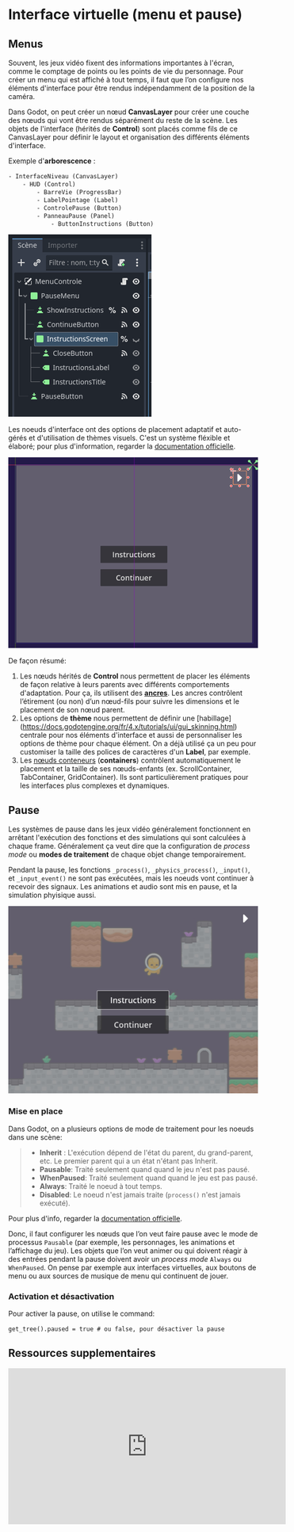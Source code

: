 # Interface virtuelle (menu et pause)

## Menus

Souvent, les jeux vidéo fixent des informations importantes à l'écran, comme le comptage de points ou les points de vie du personnage. Pour créer un menu qui est affiché à tout temps, il faut que l’on configure nos éléments d'interface pour être rendus indépendamment de la position de la caméra.

Dans Godot, on peut créer un nœud **CanvasLayer** pour créer une couche des nœuds qui vont être rendus séparément du reste de la scène. Les objets de l'interface (hérités de **Control**) sont placés comme fils de ce CanvasLayer pour définir le layout et organisation des différents éléments d'interface.

Exemple d'**arborescence** :

```
- InterfaceNiveau (CanvasLayer)
    - HUD (Control)
        - BarreVie (ProgressBar)
        - LabelPointage (Label)
        - ControlePause (Button)
        - PanneauPause (Panel)
            - ButtonInstructions (Button)
```

![Exemple de arborescence de scène d'une interface utilisateur.](image-1.png)

Les noeuds d'interface ont des options de placement adaptatif et auto-gérés et d'utilisation de thèmes visuels. C'est un système fléxible et élaboré; pour plus d'information, regarder la [documentation officielle](https://docs.godotengine.org/fr/4.x/tutorials/ui/index.html).

![Exemple de bouton ancré au coin en haut-droit.](image.png)

De façon résumé:

1. Les nœuds hérités de **Control** nous permettent de placer les éléments de façon relative à leurs parents avec différents comportements d'adaptation. Pour ça, ils utilisent des **[ancres](https://docs.godotengine.org/fr/4.x/tutorials/ui/size_and_anchors.html)**. Les ancres contrôlent l’étirement (ou non) d’un nœud-fils pour suivre les dimensions et le placement de son nœud parent.
2. Les options de **thème** nous permettent de définir une [habillage] (https://docs.godotengine.org/fr/4.x/tutorials/ui/gui_skinning.html) centrale pour nos éléments d'interface et aussi de personnaliser les options de thème pour chaque élément. On a déjà utilisé ça un peu pour customiser la taille des polices de caractères d'un **Label**, par exemple.
3. Les [nœuds conteneurs](https://docs.godotengine.org/fr/4.x/tutorials/ui/gui_containers.html)  (**containers**) contrôlent automatiquement le placement et la taille de ses nœuds-enfants (ex. ScrollContainer, TabContainer, GridContainer). Ils sont particulièrement pratiques pour les interfaces plus complexes et dynamiques.

## Pause

Les systèmes de pause dans les jeux vidéo généralement fonctionnent en arrêtant l'exécution des fonctions et des simulations qui sont calculées à chaque frame. Généralement ça veut dire que la configuration de *process mode* ou **modes de traitement** de chaque objet change temporairement.

Pendant la pause, les fonctions `_process()`, `_physics_process()`, `_input()`, et `_input_event()` ne sont pas exécutées, mais les noeuds vont continuer à recevoir des signaux. Les animations et audio sont mis en pause, et la simulation phyisique aussi.

![Jeu en pause.](pause.jpg)

### Mise en place

Dans Godot, on a plusieurs options de mode de traitement pour les noeuds dans une scène: 

> - **Inherit** : L'exécution dépend de l'état du parent, du grand-parent, etc. Le premier parent qui a un état n'étant pas Inherit.
> - **Pausable**: Traité seulement quand quand le jeu n'est pas pausé.
> - **WhenPaused**: Traité seulement quand quand le jeu est pas pausé.
> - **Always**: Traité le noeud à tout temps.
> - **Disabled**: Le noeud n'est jamais traite (`process()` n'est jamais exécuté).

Pour plus d'info, regarder la [documentation officielle](https://docs.godotengine.org/fr/4.x/tutorials/scripting/pausing_games.html).

Donc, il faut configurer les nœuds que l’on veut faire pause avec le mode de processus `Pausable` (par exemple, les personnages, les animations et l’affichage du jeu). Les objets que l’on veut animer ou qui doivent réagir à des entrées pendant la pause doivent avoir un *process mode* `Always` ou `WhenPaused`. On pense par exemple aux interfaces virtuelles, aux boutons de menu ou aux sources de musique de menu qui continuent de jouer.

### Activation et désactivation

Pour activer la pause, on utilise le command:

```gdscript
get_tree().paused = true # ou false, pour désactiver la pause
```

## Ressources supplementaires

<iframe width="560" height="315" src="https://www.youtube.com/embed/5Hog6a0EYa0?si=W3sMZcnkhl3l_krv" title="YouTube video player" frameborder="0" allow="accelerometer; autoplay; clipboard-write; encrypted-media; gyroscope; picture-in-picture; web-share" referrerpolicy="strict-origin-when-cross-origin" allowfullscreen></iframe>